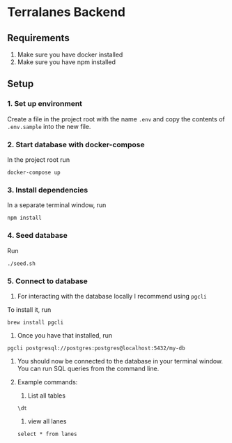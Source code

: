 # Terralanes Backend


## Requirements
1. Make sure you have docker installed
1. Make sure you have npm installed

## Setup
### 1. Set up environment
Create a file in the project root with the name `.env` and copy the contents of `.env.sample` into the new file.

### 2. Start database with docker-compose
In the project root run
```
docker-compose up
```

### 3. Install dependencies
In a separate terminal window, run
```
npm install
```

### 4. Seed database
Run
```
./seed.sh
```

### 5. Connect to database
1. For interacting with the database locally I recommend using `pgcli`

To install it, run
```
brew install pgcli
```
1. Once you have that installed, run
```
pgcli postgresql://postgres:postgres@localhost:5432/my-db
```
1. You should now be connected to the database in your terminal window. You can run SQL queries from the command line.

1. Example commands:
    
    1. List all tables
    ```
    \dt
    ```
    1. view all lanes
    ```
    select * from lanes
    ``` 


